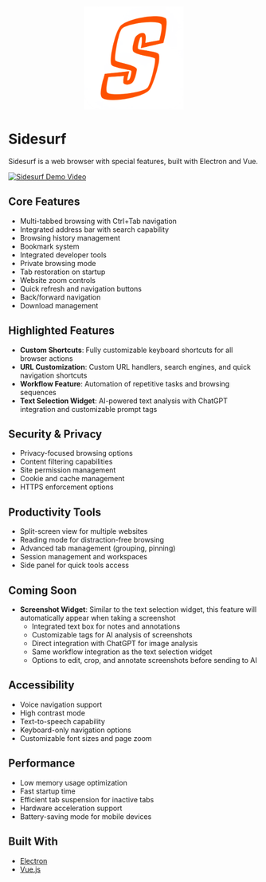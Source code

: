 <div align="center">
  <img src="Icons/logo.png" alt="Sidesurf Logo" width="200"/>
</div>

# Sidesurf

Sidesurf is a web browser with special features, built with Electron and Vue.

<a href="https://youtu.be/VLCs1Ls3G5I?si=y5CkGHSTGPBn3UN6" target="_blank">
 <img src="http://img.youtube.com/vi/VLCs1Ls3G5I/0.jpg" alt="Sidesurf Demo Video" width="560" height="315" />
</a>

## Core Features
- Multi-tabbed browsing with Ctrl+Tab navigation
- Integrated address bar with search capability
- Browsing history management
- Bookmark system
- Integrated developer tools
- Private browsing mode
- Tab restoration on startup
- Website zoom controls
- Quick refresh and navigation buttons
- Back/forward navigation
- Download management

## Highlighted Features
- **Custom Shortcuts**: Fully customizable keyboard shortcuts for all browser actions
- **URL Customization**: Custom URL handlers, search engines, and quick navigation shortcuts
- **Workflow Feature**: Automation of repetitive tasks and browsing sequences
- **Text Selection Widget**: AI-powered text analysis with ChatGPT integration and customizable prompt tags

## Security & Privacy
- Privacy-focused browsing options
- Content filtering capabilities
- Site permission management
- Cookie and cache management
- HTTPS enforcement options

## Productivity Tools
- Split-screen view for multiple websites
- Reading mode for distraction-free browsing
- Advanced tab management (grouping, pinning)
- Session management and workspaces
- Side panel for quick tools access


## Coming Soon
- **Screenshot Widget**: Similar to the text selection widget, this feature will automatically appear when taking a screenshot
  - Integrated text box for notes and annotations
  - Customizable tags for AI analysis of screenshots
  - Direct integration with ChatGPT for image analysis
  - Same workflow integration as the text selection widget
  - Options to edit, crop, and annotate screenshots before sending to AI

## Accessibility
- Voice navigation support
- High contrast mode
- Text-to-speech capability
- Keyboard-only navigation options
- Customizable font sizes and page zoom

## Performance
- Low memory usage optimization
- Fast startup time
- Efficient tab suspension for inactive tabs
- Hardware acceleration support
- Battery-saving mode for mobile devices 

## Built With

* [Electron](https://www.electronjs.org/)
* [Vue.js](https://vuejs.org/) 